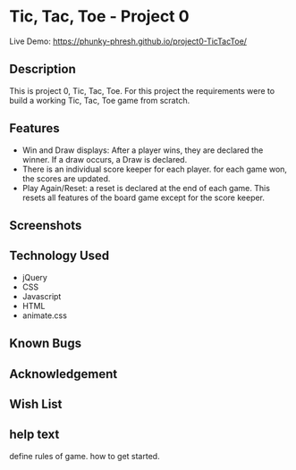 # Tic, Tac, Toe - Project 0

Live Demo: https://phunky-phresh.github.io/project0-TicTacToe/

## Description
This is project 0, Tic, Tac, Toe. For this project the requirements were to build a working Tic, Tac, Toe game from scratch.

## Features
 - Win and Draw displays: After a player wins, they are declared the winner. If a draw occurs, a Draw is declared.
 - There is an individual score keeper for each player. for each game won, the scores are updated.
 - Play Again/Reset: a reset is declared at the end of each game. This resets all features of the board game except for the score keeper.
## Screenshots

## Technology Used
- jQuery
- CSS
- Javascript
- HTML
- animate.css

## Known Bugs

## Acknowledgement

## Wish List

## help text

define rules of game. how to get started.
